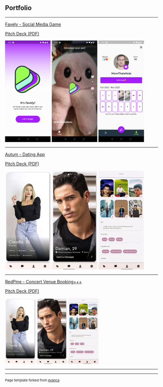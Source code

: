 ## Portfolio

---
[Favely - Social Media Game](/sample_page)

[Pitch Deck (PDF)](/pdf/sample_presentation.pdf)
<p float="left">
  <img src="/images/favely_landing.jpg" width="150" />
  <img src="/images/favely_video.jpg" width="150" /> 
  <img src="/images/favely_profile.png" width="150" />
</p>

---
[Autum - Dating App](/sample_page)

[Pitch Deck (PDF)](/pdf/sample_presentation.pdf)
<p float="left">
  <img src="/images/autum_deck.png" width="150" />
  <img src="/images/autum_match.png" width="150" /> 
  <img src="/images/autum_profile.png" width="150" />
</p>

---
[RedPine - Concert Venue Booking+++](/sample_page)

[Pitch Deck (PDF)](/pdf/sample_presentation.pdf)
<p float="left">
  <img src="/images/autum_deck.png" width="100" />
  <img src="/images/autum_match.png" width="100" /> 
  <img src="/images/autum_profile.png" width="100" />
</p>

---



---
<p style="font-size:11px">Page template forked from <a href="https://github.com/evanca/quick-portfolio">evanca</a></p>
<!-- Remove above link if you don't want to attibute -->
